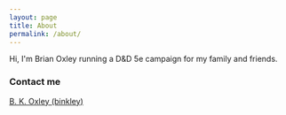 ```yaml
---
layout: page
title: About
permalink: /about/
---
```


Hi, I'm Brian Oxley running a D&D 5e campaign for my family and friends.

### Contact me

[B. K. Oxley (binkley)](mailto:binkley@alumni.rice.edu)
